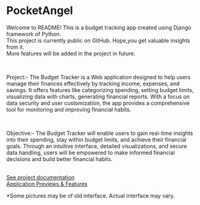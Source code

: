 # PocketAngel
Welcome to README! 
This is a budget tracking app created using Django framework of Python.
<br> 
This project is currently public on GitHub. Hope,you get valuable insights from it. 
<br>
More features will be added in the project in future.
<br>

<br>
<p>Project:-
  The Budget Tracker is a Web application designed to help users
	manage their finances effectively by tracking income, expenses, and
	savings. It offers features like categorizing spending, setting
	budget limits, visualizing data with charts, generating financial
	reports. With a focus on data security and user customization, the
	app provides a comprehensive tool for monitoring and improving
	financial habits.
</p>
<br>
<p>Objective:-
	The Budget Tracker will enable users to gain real-time insights into
	their spending, stay within budget limits, and achieve their
	financial goals. Through an intuitive interface, detailed
	visualizations, and secure data handling, users will be empowered to
	make informed financial decisions and build better financial habits.

</p>
<br>
<a href="https://drive.google.com/file/d/1_GFcCoHP7WkYinRpc3V4NeAymS5vAaOk/view?usp=sharing" rel="nofollow">See project documentation</a>
<br>
<a href="https://drive.google.com/drive/folders/1fFi7XR0AW7pYxsruQ2ToLV5jIn4qH-vy?usp=sharing" rel="nofollow">Application Previews & Features</a>
<br>
<p>*Some pictures may be of old interface. Actual interface may vary.</p>
